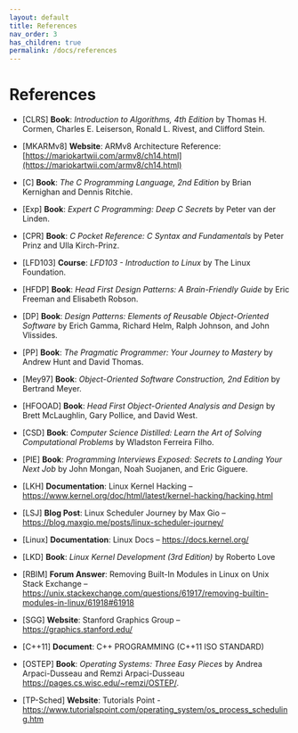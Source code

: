 ```yaml
---
layout: default
title: References
nav_order: 3
has_children: true
permalink: /docs/references
---
```


# References

* [CLRS] **Book**: *Introduction to Algorithms, 4th Edition* by Thomas H. Cormen, Charles E. Leiserson, Ronald L. Rivest, and Clifford Stein.

* [MKARMv8] **Website**: ARMv8 Architecture Reference: [https://mariokartwii.com/armv8/ch14.html](https://mariokartwii.com/armv8/ch14.html)

* [C] **Book**: *The C Programming Language, 2nd Edition* by Brian Kernighan and Dennis Ritchie.

* [Exp] **Book**: *Expert C Programming: Deep C Secrets* by Peter van der Linden.

* [CPR] **Book**: *C Pocket Reference: C Syntax and Fundamentals* by Peter Prinz and Ulla Kirch-Prinz.

* [LFD103] **Course**: *LFD103 - Introduction to Linux* by The Linux Foundation.

* [HFDP] **Book**: *Head First Design Patterns: A Brain-Friendly Guide* by Eric Freeman and Elisabeth Robson.

* [DP] **Book**: *Design Patterns: Elements of Reusable Object-Oriented Software* by Erich Gamma, Richard Helm, Ralph Johnson, and John Vlissides.

* [PP] **Book**: *The Pragmatic Programmer: Your Journey to Mastery* by Andrew Hunt and David Thomas.

* [Mey97] **Book**: *Object-Oriented Software Construction, 2nd Edition* by Bertrand Meyer.

* [HFOOAD] **Book**: *Head First Object-Oriented Analysis and Design* by Brett McLaughlin, Gary Pollice, and David West.

* [CSD] **Book**: *Computer Science Distilled: Learn the Art of Solving Computational Problems* by Wladston Ferreira Filho.

* [PIE] **Book**: *Programming Interviews Exposed: Secrets to Landing Your Next Job* by John Mongan, Noah Suojanen, and Eric Giguere.

* [LKH] **Documentation**: Linux Kernel Hacking – https://www.kernel.org/doc/html/latest/kernel-hacking/hacking.html

* [LSJ] **Blog Post**: Linux Scheduler Journey by Max Gio – https://blog.maxgio.me/posts/linux-scheduler-journey/

* [Linux] **Documentation**: Linux Docs – https://docs.kernel.org/

* [LKD] **Book**: *Linux Kernel Development (3rd Edition)* by Roberto Love

* [RBIM] **Forum Answer**: Removing Built-In Modules in Linux on Unix Stack Exchange – https://unix.stackexchange.com/questions/61917/removing-builtin-modules-in-linux/61918#61918

* [SGG] **Website**: Stanford Graphics Group – https://graphics.stanford.edu/

* [C++11] **Document**: C++ PROGRAMMING (C++11 ISO STANDARD)

* [OSTEP] **Book**: *Operating Systems: Three Easy Pieces* by Andrea Arpaci-Dusseau and Remzi Arpaci-Dusseau https://pages.cs.wisc.edu/~remzi/OSTEP/.

* [TP-Sched] **Website**: Tutorials Point - https://www.tutorialspoint.com/operating_system/os_process_scheduling.htm
